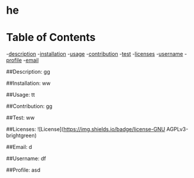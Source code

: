 
  
  # he

  # Table of Contents
  -[description](#description)
  -[installation](#installation)
  -[usage](#usage)
  -[contribution](#contribution)
  -[test](#test)
  -[licenses](#licenses)
  -[username](#username)
  -[profile](#profile)
  -[email](#email)

  
  ##Description:
  gg
  
  ##Installation:
  ww
  
  ##Usage:
  tt
  
  ##Contribution:
  gg
  
  ##Test:
  ww
  
  ##Licenses:
  ![License](https://img.shields.io/badge/license-GNU AGPLv3-brightgreen)
  
  ##Email:
  d
  
  ##Username:
  df

  ##Profile:
  asd
  
  